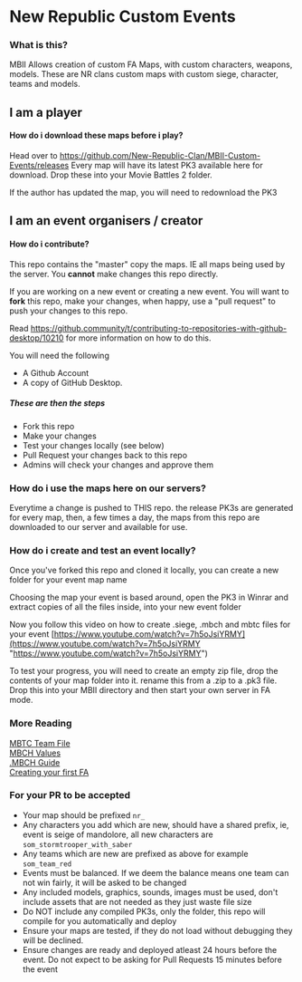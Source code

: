 # New Republic Custom Events
### What is this?
MBII Allows creation of custom FA Maps, with custom characters, weapons, models.
These are NR clans custom maps with custom siege, character, teams and models.

## I am a player
#### How do i download these maps before i play?
Head over to https://github.com/New-Republic-Clan/MBII-Custom-Events/releases
Every map will have its latest PK3 available here for download. Drop these into your Movie Battles 2 folder. 

If the author has updated the map, you will need to redownload the PK3


## I am an event organisers / creator

#### How do i contribute?
This repo contains the "master" copy the maps. IE all maps being used by the server.
You **cannot** make changes this repo directly. 

If you are working on a new event or creating a new event. You will want to **fork** this repo, make your changes, when happy, use a "pull request" to push your changes to this repo. 

Read https://github.community/t/contributing-to-repositories-with-github-desktop/10210 for more information on how to do this. 

You will need the following
- A Github Account 
- A copy of GitHub Desktop. 

##### These are then the steps

- Fork this repo
- Make your changes
- Test your changes locally (see below)
- Pull Request your changes back to this repo
- Admins will check your changes and approve them

### How do i use the maps here on our servers?
Everytime a change is pushed to THIS repo. the release PK3s are generated for every map, then, a few times a day, the maps from this repo are downloaded to our server and available for use. 

### How do i create and test an event locally?

Once you've forked this repo and cloned it locally, you can create a new folder for your event map name

Choosing the map your event is based around, open the PK3 in Winrar and extract copies of all the files inside, into your new event folder 

Now you follow this video on how to create .siege, .mbch and mbtc files for your event
[https://www.youtube.com/watch?v=7h5oJsiYRMY](https://www.youtube.com/watch?v=7h5oJsiYRMY "https://www.youtube.com/watch?v=7h5oJsiYRMY")

To test your progress, you will need to create an empty zip file, drop the contents of your map folder into it. rename this from a .zip to a .pk3 file. Drop this into your MBII directory and then start your own server in FA mode. 

### More Reading
[MBTC Team File](https://moviebattles.fandom.com/wiki/MBTC_Team_File)  
[MBCH Values](https://moviebattles.fandom.com/wiki/MBCH_Values)  
[.MBCH Guide](https://moviebattles.fandom.com/wiki/.MBCH_Guide)  
[Creating your first FA](https://moviebattles.fandom.com/wiki/Creating_your_first_FA)

### For your PR to be accepted

- Your map should be prefixed `nr_`
- Any characters you add which are new, should have a shared prefix, ie, event is seige of mandolore, all new characters are `som_stormtrooper_with_saber`
- Any teams which are new are prefixed as above for example `som_team_red`
- Events must be balanced. If we deem the balance means one team can not win fairly, it will be asked to be changed
- Any included models, graphics, sounds, images must be used, don't include assets that are not needed as they just waste file size
- Do NOT include any compiled PK3s, only the folder, this repo will compile for you automatically and deploy
- Ensure your maps are tested, if they do not load without debugging they will be declined. 
- Ensure changes are ready and deployed atleast 24 hours before the event. Do not expect to be asking for Pull Requests 15 minutes before the event


